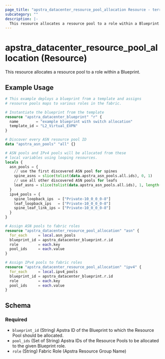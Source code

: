 ```yaml
---
page_title: "apstra_datacenter_resource_pool_allocation Resource - terraform-provider-apstra"
subcategory: ""
description: |-
  This resource allocates a resource pool to a role within a Blueprint.
---
```


# apstra_datacenter_resource_pool_allocation (Resource)

This resource allocates a resource pool to a role within a Blueprint.

## Example Usage

```terraform
# This example deploys a blueprint from a template and assigns
# resource pools maps to various roles in the fabric.

# Instantiate the blueprint from the template
resource "apstra_datacenter_blueprint" "r" {
  name        = "example blueprint with switch allocation"
  template_id = "L2_Virtual_EVPN"
}

# Discover every ASN resource pool ID
data "apstra_asn_pools" "all" {}

# ASN pools and IPv4 pools will be allocated from these
# local variables using looping resources.
locals {
  asn_pools = {
    // use the first discovered ASN pool for spines
    spine_asns = slice(tolist(data.apstra_asn_pools.all.ids), 0, 1)
    // use all other discovered ASN pools for leafs
    leaf_asns = slice(tolist(data.apstra_asn_pools.all.ids), 1, length(data.apstra_asn_pools.all.ids))
  }
  ipv4_pools = {
    spine_loopback_ips  = ["Private-10_0_0_0-8"]
    leaf_loopback_ips   = ["Private-10_0_0_0-8"]
    spine_leaf_link_ips = ["Private-10_0_0_0-8"]
  }
}

# Assign ASN pools to fabric roles
resource "apstra_datacenter_resource_pool_allocation" "asn" {
  for_each     = local.asn_pools
  blueprint_id = apstra_datacenter_blueprint.r.id
  role         = each.key
  pool_ids     = each.value
}

# Assign IPv4 pools to fabric roles
resource "apstra_datacenter_resource_pool_allocation" "ipv4" {
  for_each     = local.ipv4_pools
  blueprint_id = apstra_datacenter_blueprint.r.id
  role         = each.key
  pool_ids     = each.value
}
```

<!-- schema generated by tfplugindocs -->
## Schema

### Required

- `blueprint_id` (String) Apstra ID of the Blueprint to which the Resource Pool should be allocated.
- `pool_ids` (Set of String) Apstra IDs of the Resource Pools to be allocated to the given Blueprint role.
- `role` (String) Fabric Role (Apstra Resource Group Name)
